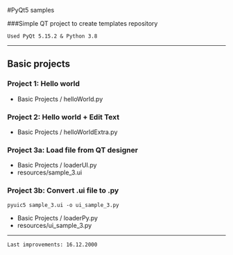 #PyQt5 samples

###Simple QT project to create templates repository

`Used PyQt 5.15.2 & Python 3.8` 

---
## Basic projects

### Project 1: Hello world

- Basic Projects / helloWorld.py

### Project 2: Hello world + Edit Text

- Basic Projects / helloWorldExtra.py

### Project 3a: Load file from QT designer

- Basic Projects / loaderUI.py
- resources/sample_3.ui

### Project 3b: Convert .ui file to .py

`pyuic5 sample_3.ui -o ui_sample_3.py`

- Basic Projects / loaderPy.py
- resources/ui_sample_3.py

---

`Last improvements: 16.12.2000` 